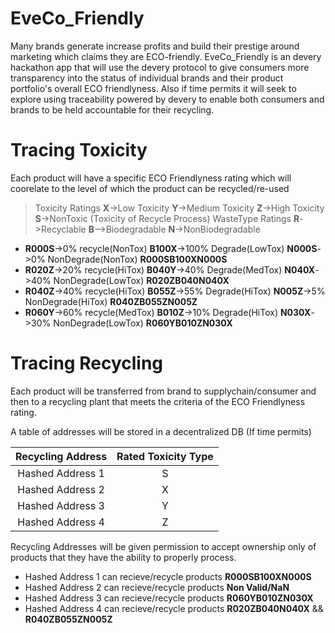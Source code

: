 # EveCo_Friendly


Many brands generate increase profits and build their prestige around marketing which claims they are ECO-friendly.
EveCo_Friendly is an devery hackathon app that will use the devery protocol to give consumers more transparency into the status
of individual brands and their product portfolio's overall ECO friendlyness. Also if time permits it will seek to explore using traceability powered by devery to enable both consumers and brands to be held accountable for their recycling.


# Tracing Toxicity
Each product will have a specific ECO Friendlyness rating which will coorelate to the level of which the product can be recycled/re-used
>Toxicity Ratings **X**->Low Toxicity **Y**->Medium Toxicity **Z**->High Toxicity **S**->NonToxic (Toxicity of Recycle Process)
>WasteType Ratings **R**->Recyclable **B**-->Biodegradable **N**->NonBiodegradable
* **R000S**->0% recycle(NonTox) **B100X**->100% Degrade(LowTox) **N000S**->0% NonDegrade(NonTox) **R000SB100XN000S**
* **R020Z**->20% recycle(HiTox) **B040Y**->40% Degrade(MedTox) **N040X**->40% NonDegrade(LowTox) **R020ZB040N040X**
* **R040Z**->40% recycle(HiTox) **B055Z**->55% Degrade(HiTox) **N005Z**->5% NonDegrade(HiTox) **R040ZB055ZN005Z**
* **R060Y**->60% recycle(MedTox) **B010Z**->10% Degrade(HiTox) **N030X**->30% NonDegrade(LowTox) **R060YB010ZN030X**
 
 # Tracing Recycling 
Each product will be transferred from brand to supplychain/consumer and then to a recycling plant that meets the criteria of the ECO Friendlyness rating.

A table of addresses will be stored in a decentralized DB (If time permits) 

| Recycling Address | Rated Toxicity Type | 
|:-------------:|:-------------:|
| Hashed Address 1 | S |
| Hashed Address 2 | X |
| Hashed Address 3 | Y |
| Hashed Address 4 | Z |

 Recycling Addresses will be given permission to accept ownership only of products that they have the ability to properly process.
 * Hashed Address 1 can recieve/recycle products **R000SB100XN000S**
 * Hashed Address 2 can recieve/recycle products **Non Valid/NaN**
 * Hashed Address 3 can recieve/recycle products **R060YB010ZN030X**
 * Hashed Address 4 can recieve/recycle products **R020ZB040N040X** && **R040ZB055ZN005Z**

